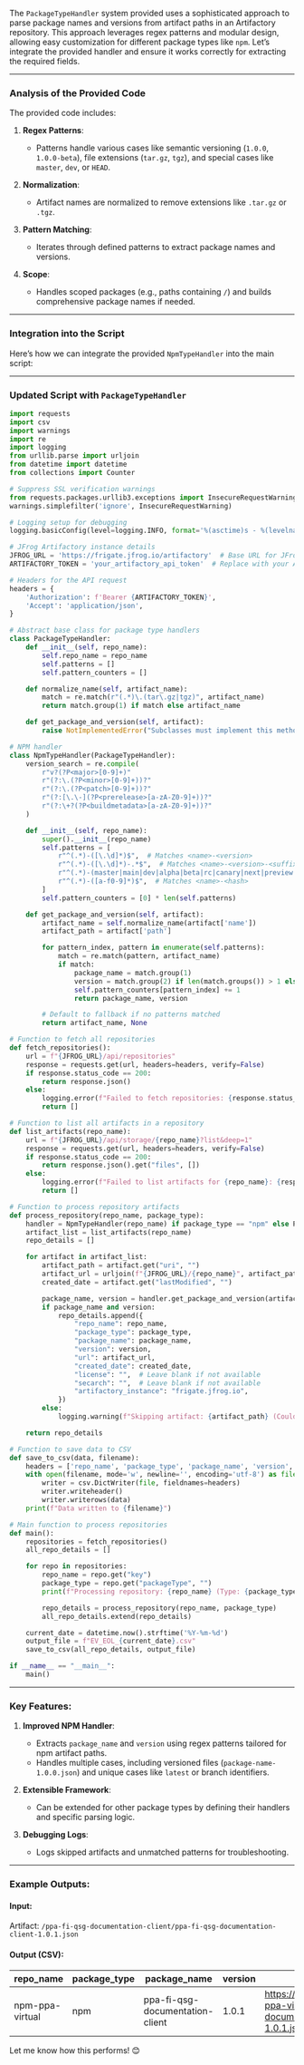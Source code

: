 The `PackageTypeHandler` system provided uses a sophisticated approach to parse package names and versions from artifact paths in an Artifactory repository. This approach leverages regex patterns and modular design, allowing easy customization for different package types like `npm`. Let’s integrate the provided handler and ensure it works correctly for extracting the required fields.

---

### Analysis of the Provided Code

The provided code includes:
1. **Regex Patterns**:
   - Patterns handle various cases like semantic versioning (`1.0.0`, `1.0.0-beta`), file extensions (`tar.gz`, `tgz`), and special cases like `master`, `dev`, or `HEAD`.

2. **Normalization**:
   - Artifact names are normalized to remove extensions like `.tar.gz` or `.tgz`.

3. **Pattern Matching**:
   - Iterates through defined patterns to extract package names and versions.

4. **Scope**:
   - Handles scoped packages (e.g., paths containing `/`) and builds comprehensive package names if needed.

---

### Integration into the Script

Here’s how we can integrate the provided `NpmTypeHandler` into the main script:

---

### Updated Script with `PackageTypeHandler`

```python
import requests
import csv
import warnings
import re
import logging
from urllib.parse import urljoin
from datetime import datetime
from collections import Counter

# Suppress SSL verification warnings
from requests.packages.urllib3.exceptions import InsecureRequestWarning
warnings.simplefilter('ignore', InsecureRequestWarning)

# Logging setup for debugging
logging.basicConfig(level=logging.INFO, format='%(asctime)s - %(levelname)s - %(message)s')

# JFrog Artifactory instance details
JFROG_URL = 'https://frigate.jfrog.io/artifactory'  # Base URL for JFrog
ARTIFACTORY_TOKEN = 'your_artifactory_api_token'  # Replace with your API token

# Headers for the API request
headers = {
    'Authorization': f'Bearer {ARTIFACTORY_TOKEN}',
    'Accept': 'application/json',
}

# Abstract base class for package type handlers
class PackageTypeHandler:
    def __init__(self, repo_name):
        self.repo_name = repo_name
        self.patterns = []
        self.pattern_counters = []

    def normalize_name(self, artifact_name):
        match = re.match(r"(.*)\.(tar\.gz|tgz)", artifact_name)
        return match.group(1) if match else artifact_name

    def get_package_and_version(self, artifact):
        raise NotImplementedError("Subclasses must implement this method.")

# NPM handler
class NpmTypeHandler(PackageTypeHandler):
    version_search = re.compile(
        r"v?(?P<major>[0-9]+)"
        r"(?:\.(?P<minor>[0-9]+))?"
        r"(?:\.(?P<patch>[0-9]+))?"
        r"(?:[\.\-](?P<prerelease>[a-zA-Z0-9]+))?"
        r"(?:\+?(?P<buildmetadata>[a-zA-Z0-9]+))?"
    )

    def __init__(self, repo_name):
        super().__init__(repo_name)
        self.patterns = [
            r"^(.*)-([\.\d]*)$",  # Matches <name>-<version>
            r"^(.*)-([\.\d]*)-.*$",  # Matches <name>-<version>-<suffix>
            r"^(.*)-(master|main|dev|alpha|beta|rc|canary|next|preview|latest|HEAD)$",  # Matches special cases
            r"^(.*)-([a-f0-9]*)$",  # Matches <name>-<hash>
        ]
        self.pattern_counters = [0] * len(self.patterns)

    def get_package_and_version(self, artifact):
        artifact_name = self.normalize_name(artifact['name'])
        artifact_path = artifact['path']

        for pattern_index, pattern in enumerate(self.patterns):
            match = re.match(pattern, artifact_name)
            if match:
                package_name = match.group(1)
                version = match.group(2) if len(match.groups()) > 1 else None
                self.pattern_counters[pattern_index] += 1
                return package_name, version

        # Default to fallback if no patterns matched
        return artifact_name, None

# Function to fetch all repositories
def fetch_repositories():
    url = f"{JFROG_URL}/api/repositories"
    response = requests.get(url, headers=headers, verify=False)
    if response.status_code == 200:
        return response.json()
    else:
        logging.error(f"Failed to fetch repositories: {response.status_code}")
        return []

# Function to list all artifacts in a repository
def list_artifacts(repo_name):
    url = f"{JFROG_URL}/api/storage/{repo_name}?list&deep=1"
    response = requests.get(url, headers=headers, verify=False)
    if response.status_code == 200:
        return response.json().get("files", [])
    else:
        logging.error(f"Failed to list artifacts for {repo_name}: {response.status_code}")
        return []

# Function to process repository artifacts
def process_repository(repo_name, package_type):
    handler = NpmTypeHandler(repo_name) if package_type == "npm" else PackageTypeHandler(repo_name)
    artifact_list = list_artifacts(repo_name)
    repo_details = []

    for artifact in artifact_list:
        artifact_path = artifact.get("uri", "")
        artifact_url = urljoin(f"{JFROG_URL}/{repo_name}", artifact_path)
        created_date = artifact.get("lastModified", "")

        package_name, version = handler.get_package_and_version(artifact)
        if package_name and version:
            repo_details.append({
                "repo_name": repo_name,
                "package_type": package_type,
                "package_name": package_name,
                "version": version,
                "url": artifact_url,
                "created_date": created_date,
                "license": "",  # Leave blank if not available
                "secarch": "",  # Leave blank if not available
                "artifactory_instance": "frigate.jfrog.io",
            })
        else:
            logging.warning(f"Skipping artifact: {artifact_path} (Could not extract package details)")

    return repo_details

# Function to save data to CSV
def save_to_csv(data, filename):
    headers = ['repo_name', 'package_type', 'package_name', 'version', 'url', 'created_date', 'license', 'secarch', 'artifactory_instance']
    with open(filename, mode='w', newline='', encoding='utf-8') as file:
        writer = csv.DictWriter(file, fieldnames=headers)
        writer.writeheader()
        writer.writerows(data)
    print(f"Data written to {filename}")

# Main function to process repositories
def main():
    repositories = fetch_repositories()
    all_repo_details = []

    for repo in repositories:
        repo_name = repo.get("key")
        package_type = repo.get("packageType", "")
        print(f"Processing repository: {repo_name} (Type: {package_type})")

        repo_details = process_repository(repo_name, package_type)
        all_repo_details.extend(repo_details)

    current_date = datetime.now().strftime('%Y-%m-%d')
    output_file = f"EV_EOL_{current_date}.csv"
    save_to_csv(all_repo_details, output_file)

if __name__ == "__main__":
    main()
```

---

### Key Features:

1. **Improved NPM Handler**:
   - Extracts `package_name` and `version` using regex patterns tailored for npm artifact paths.
   - Handles multiple cases, including versioned files (`package-name-1.0.0.json`) and unique cases like `latest` or branch identifiers.

2. **Extensible Framework**:
   - Can be extended for other package types by defining their handlers and specific parsing logic.

3. **Debugging Logs**:
   - Logs skipped artifacts and unmatched patterns for troubleshooting.

---

### Example Outputs:

#### Input:
Artifact: `/ppa-fi-qsg-documentation-client/ppa-fi-qsg-documentation-client-1.0.1.json`

#### Output (CSV):
| repo_name       | package_type | package_name                      | version  | url                                                                                          | created_date              | license | secarch | artifactory_instance |
|-----------------|--------------|-----------------------------------|----------|----------------------------------------------------------------------------------------------|---------------------------|---------|---------|-----------------------|
| npm-ppa-virtual | npm          | ppa-fi-qsg-documentation-client  | 1.0.1    | https://frigate.jfrog.io/npm-ppa-virtual/ppa-fi-qsg-documentation-client-1.0.1.json          | 2025-01-24T14:20:50.1234 |         |         | frigate.jfrog.io     |

Let me know how this performs! 😊

